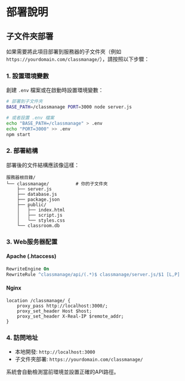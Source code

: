 # 部署說明

## 子文件夾部署

如果需要將此項目部署到服務器的子文件夾（例如 `https://yourdomain.com/classmanage/`），請按照以下步驟：

### 1. 設置環境變數

創建 `.env` 檔案或在啟動時設置環境變數：

```bash
# 部署到子文件夾
BASE_PATH=/classmanage PORT=3000 node server.js

# 或者設置 .env 檔案
echo "BASE_PATH=/classmanage" > .env
echo "PORT=3000" >> .env
npm start
```

### 2. 部署結構

部署後的文件結構應該像這樣：

```
服務器根目錄/
└── classmanage/          # 你的子文件夾
    ├── server.js
    ├── database.js
    ├── package.json
    ├── public/
    │   ├── index.html
    │   ├── script.js
    │   └── styles.css
    └── classroom.db
```

### 3. Web服务器配置

#### Apache (.htaccess)
```apache
RewriteEngine On
RewriteRule ^classmanage/api/(.*)$ classmanage/server.js/$1 [L,P]
```

#### Nginx
```nginx
location /classmanage/ {
    proxy_pass http://localhost:3000/;
    proxy_set_header Host $host;
    proxy_set_header X-Real-IP $remote_addr;
}
```

### 4. 訪問地址

- 本地開發: `http://localhost:3000`
- 子文件夾部署: `https://yourdomain.com/classmanage/`

系統會自動檢測當前環境並設置正確的API路徑。
